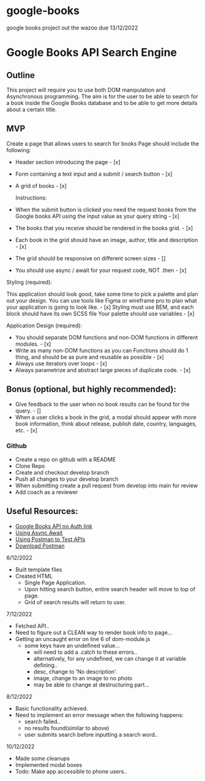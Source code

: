 # google-books
google books project out the wazoo due 13/12/2022

# Google Books API Search Engine

## Outline

This project will require you to use both DOM manipulation and Asynchronous programming.
The aim is for the user to be able to search for a book inside the Google Books database and to be able to get more details about a certain title.

## MVP

Create a page that allows users to search for books
Page should include the following:

-   Header section introducing the page - [x]
-   Form containing a text input and a submit / search button - [x]

-   A grid of books - [x]

    Instructions:

-   When the submit button is clicked you need the request books from the Google books API using the input value as your query string - [x]
-   The books that you receive should be rendered in the books grid. - [x]
-   Each book in the grid should have an image, author, title and description - [x]
-   The grid should be responsive on different screen sizes - []
-   You should use async / await for your request code, NOT .then - [x]

Styling (required):

This application should look good, take some time to pick a palette and plan out your design. You can use tools like Figma or wireframe pro to plan what your application is going to look like. - [x]
Styling must use BEM, and each block should have its own SCSS file Your palette should use variables - [x]

Application Design (required):

-   You should separate DOM functions and non-DOM functions in different modules. - [x]
-   Write as many non-DOM functions as you can Functions should do 1 thing, and should be as pure and reusable as possible - [x]
-   Always use iterators over loops - [x]
-   Always parametrize and abstract large pieces of duplicate code. - [x]

## Bonus (optional, but highly recommended):

-   Give feedback to the user when no book results can be found for the query. - []
-   When a user clicks a book in the grid, a modal should appear with more book information, think about release, publish date, country, languages, etc. - [x]

### Github

-   Create a repo on github with a README
-   Clone Repo
-   Create and checkout develop branch
-   Push all changes to your develop branch
-   When submitting create a pull request from develop into main for review
-   Add coach as a reviewer

## Useful Resources:

-   [Google Books API no Auth link](https://developers.google.com/books/docs/v1/using#WorkingVolumes)
-   [Using Async Await](https://dmitripavlutin.com/javascript-fetch-async-await/)
-   [Using Postman to Test APIs](https://www.blazemeter.com/blog/how-use-postman-test-apis)
-   [Download Postman](https://www.postman.com/downloads/)


6/12/2022
- Built template files
- Created HTML
    - Single Page Application.
    - Upon hitting search button, entire search header will move to top of page.
    - Grid of search results will return to user.

7/12/2022
- Fetched API..
- Need to figure out a CLEAN way to render book info to page...
- Getting an uncaught error on line 6 of dom-module.js
    - some keys have an undefined value...
        - will need to add a .catch to these errors..
        - alternatively, for any undefined, we can change it at variable defining..
        -  desc, change to 'No description'.
        - image, change to an image to no photo
        - may be able to change at destructuring part...

8/12/2022
- Basic functionality achieved.
- Need to implement an error message when the following happens:
    - search failed..
    - no results found(similar to above)
    - user submits search before inputting a search word..

10/12/2022
- Made some cleanups
- Implemented modal boxes
- Todo: Make app accessible to phone users..